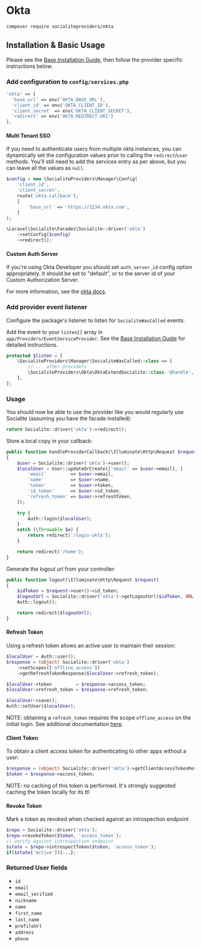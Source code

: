 # Okta

```bash
composer require socialiteproviders/okta
```

## Installation & Basic Usage

Please see the [Base Installation Guide](https://socialiteproviders.com/usage/), then follow the provider specific instructions below.

### Add configuration to `config/services.php`

```php
'okta' => [    
  'base_url' => env('OKTA_BASE_URL'),
  'client_id' => env('OKTA_CLIENT_ID'),  
  'client_secret' => env('OKTA_CLIENT_SECRET'),  
  'redirect' => env('OKTA_REDIRECT_URI') 
],
```

#### Multi Tenant SSO

If you need to authenticate users from multiple okta instances, you can dynamically set the configuration values prior to calling the `redirect`/`user` methods. You'll still need to add the services entry as per above, but you can leave all the values as `null`.

```php
$config = new \SocialiteProviders\Manager\Config(
    'client_id',
    'client_secret',
    route('okta.callback'),
    [
        'base_url' => 'https://1234.okta.com',
    ]
);

\Laravel\Socialite\Facades\Socialite::driver('okta')
    ->setConfig($config)
    ->redirect();
```

#### Custom Auth Server

If you're using Okta Developer you should set `auth_server_id` config option appropriately. It should be set to "default", or to the server id of your Custom Authorization Server.

For more information, see the [okta docs](https://developer.okta.com/docs/concepts/auth-servers/).

### Add provider event listener

Configure the package's listener to listen for `SocialiteWasCalled` events.

Add the event to your `listen[]` array in `app/Providers/EventServiceProvider`. See the [Base Installation Guide](https://socialiteproviders.com/usage/) for detailed instructions.

```php
protected $listen = [
    \SocialiteProviders\Manager\SocialiteWasCalled::class => [
        // ... other providers
        \SocialiteProviders\Okta\OktaExtendSocialite::class.'@handle',
    ],
];
```

### Usage

You should now be able to use the provider like you would regularly use Socialite (assuming you have the facade installed):

```php
return Socialite::driver('okta')->redirect();
```

Store a local copy in your callback:

```php
public function handleProviderCallback(\Illuminate\Http\Request $request)
{
    $user = Socialite::driver('okta')->user();
    $localUser = User::updateOrCreate(['email' => $user->email], [
        'email'         => $user->email,
        'name'          => $user->name,
        'token'         => $user->token,
        'id_token'      => $user->id_token,
        'refresh_token' => $user->refreshToken,
    ]);

    try {
        Auth::login($localUser);
    }
    catch (\Throwable $e) {
        return redirect('/login-okta');
    }

    return redirect('/home');
}
```

Generate the logout url from your controller:

```php
public function logout(\Illuminate\Http\Request $request)
{
    $idToken = $request->user()->id_token;
    $logoutUrl = Socialite::driver('okta')->getLogoutUrl($idToken, URL::to('/'));
    Auth::logout();

    return redirect($logoutUrl);
}
```
#### Refresh Token
Using a refresh token allows an active user to maintain their session:


```php
$localUser = Auth::user();
$response = (object) Socialite::driver('okta')
    ->setScopes(['offline_access'])
    ->getRefreshTokenResponse($localUser->refresh_token);

$localUser->token         = $response->access_token;
$localUser->refresh_token = $response->refresh_token;

$localUser->save();
Auth::setUser($localUser);
```
NOTE: obtaining a `refresh_token` requires the scope `offline_access` on the initial login.
See additional documentation [here](https://developer.okta.com/docs/reference/api/oidc/#token).

#### Client Token
To obtain a client access token for authenticating to other apps without a user:

```php
$response = (object) Socialite::driver('okta')->getClientAccessTokenResponse();
$token = $response->access_token;
```
NOTE: no caching of this token is performed. It's strongly suggested caching the token locally for its ttl


#### Revoke Token
Mark a token as revoked when checked against an introspection endpoint

```php
$repo = Socialite::driver('okta');
$repo->revokeToken($token, 'access_token');
// verify against introspection endpoint
$state = $repo->introspectToken($token, 'access_token');
if($state['active']){...};
```

### Returned User fields

- ``id``
- ``email``
- ``email_verified``
- ``nickname``
- ``name``
- ``first_name``
- ``last_name``
- ``profileUrl``
- ``address``
- ``phone``

